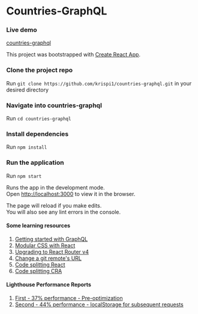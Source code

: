 # Countries-GraphQL

### Live demo
[countries-graphql](https://countries-graphql.herokuapp.com/)

This project was bootstrapped with [Create React App](https://github.com/facebook/create-react-app).

### Clone the project repo

Run `git clone https://github.com/krispi1/countries-graphql.git` in your desired directory

### Navigate into countries-graphql

Run `cd countries-graphql`

### Install dependencies

Run `npm install`
 
### Run the application

Run `npm start`

Runs the app in the development mode.<br>
Open [http://localhost:3000](http://localhost:3000) to view it in the browser.

The page will reload if you make edits.<br>
You will also see any lint errors in the console.

#### Some learning resources
1. [Getting started with GraphQL](https://www.apollographql.com/docs/react/essentials/get-started/)
2. [Modular CSS with React](https://medium.com/@pioul/modular-css-with-react-61638ae9ea3e#.re1pdcz87)
3. [Upgrading to React Router v4](https://www.freecodecamp.org/news/a-guide-to-upgrading-to-react-router-4/)
4. [Change a git remote's URL](https://linuxize.com/post/how-to-change-git-remote-url/)
5. [Code splitting React](https://reactjs.org/docs/code-splitting.html)
6. [Code splitting CRA](https://create-react-app.dev/docs/code-splitting)

#### Lighthouse Performance Reports
1. [First - 37% performance - Pre-optimization](https://googlechrome.github.io/lighthouse/viewer/?psiurl=https%3A%2F%2Fcountries-graphql.herokuapp.com%2F&strategy=mobile&category=performance&category=accessibility&category=best-practices&category=seo&category=pwa&utm_source=lh-chrome-ext)
2. [Second - 44% performance - localStorage for subsequent requests](https://googlechrome.github.io/lighthouse/viewer/?psiurl=https%3A%2F%2Fcountries-graphql.herokuapp.com%2F&strategy=mobile&category=performance&category=accessibility&category=best-practices&category=seo&category=pwa&utm_source=lh-chrome-ext)
